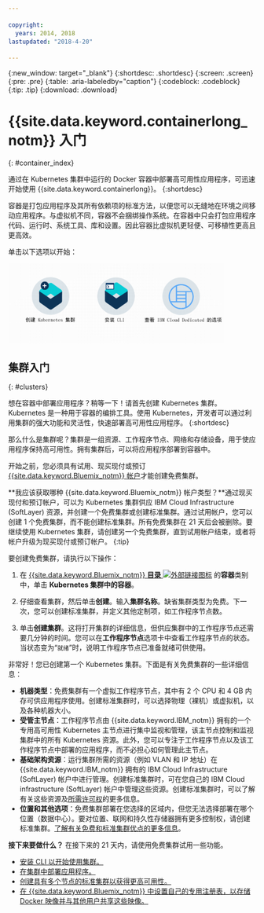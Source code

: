 ```yaml
---

copyright:
  years: 2014, 2018
lastupdated: "2018-4-20"

---
```


{:new_window: target="_blank"}
{:shortdesc: .shortdesc}
{:screen: .screen}
{:pre: .pre}
{:table: .aria-labeledby="caption"}
{:codeblock: .codeblock}
{:tip: .tip}
{:download: .download}


# {{site.data.keyword.containerlong_notm}} 入门
{: #container_index}

通过在 Kubernetes 集群中运行的 Docker 容器中部署高可用性应用程序，可迅速开始使用 {{site.data.keyword.containerlong}}。
{:shortdesc}

容器是打包应用程序及其所有依赖项的标准方法，以便您可以无缝地在环境之间移动应用程序。与虚拟机不同，容器不会捆绑操作系统。在容器中只会打包应用程序代码、运行时、系统工具、库和设置。因此容器比虚拟机更轻便、可移植性更高且更高效。



单击以下选项以开始：

<img usemap="#home_map" border="0" class="image" id="image_ztx_crb_f1b" src="images/cs_public_dedicated_options.png" width="440" alt="单击图标以快速开始使用 {{site.data.keyword.containershort_notm}}。使用 {{site.data.keyword.Bluemix_dedicated_notm}}，单击此图标以查看选项。" style="width:440px;" />
<map name="home_map" id="home_map">
<area href="#clusters" alt="在 {{site.data.keyword.Bluemix_notm}} 中开始使用 Kubernetes 集群" title="在 {{site.data.keyword.Bluemix_notm}} 中开始使用 Kubernetes 集群" shape="rect" coords="-7, -8, 108, 211" />
<area href="cs_cli_install.html" alt="安装 CLI。" title="安装 CLI。" shape="rect" coords="155, -1, 289, 210" />
<area href="cs_dedicated.html#dedicated_environment" alt="{{site.data.keyword.Bluemix_dedicated_notm}} 云环境" title="{{site.data.keyword.Bluemix_notm}} 云环境" shape="rect" coords="326, -10, 448, 218" />
</map>


## 集群入门
{: #clusters}

想在容器中部署应用程序？稍等一下！请首先创建 Kubernetes 集群。Kubernetes 是一种用于容器的编排工具。使用 Kubernetes，开发者可以通过利用集群的强大功能和灵活性，快速部署高可用性应用程序。
{:shortdesc}

那么什么是集群呢？集群是一组资源、工作程序节点、网络和存储设备，用于使应用程序保持高可用性。拥有集群后，可以将应用程序部署到容器中。

开始之前，您必须具有试用、现买现付或预订 [{{site.data.keyword.Bluemix_notm}} 帐户](https://console.bluemix.net/registration/)才能创建免费集群。

**我应该获取哪种 {{site.data.keyword.Bluemix_notm}} 帐户类型？**通过现买现付和预订帐户，可以为 Kubernetes 集群供应 IBM Cloud Infrastructure (SoftLayer) 资源，并创建一个免费集群或创建标准集群。通过试用帐户，您可以创建 1 个免费集群，而不能创建标准集群。所有免费集群在 21 天后会被删除。要继续使用 Kubernetes 集群，请创建另一个免费集群，直到试用帐户结束，或者将帐户升级为现买现付或预订帐户。
{:tip}

要创建免费集群，请执行以下操作：

1.  在 [{{site.data.keyword.Bluemix_notm}} **目录** ![外部链接图标](../icons/launch-glyph.svg "外部链接图标")](https://console.bluemix.net/catalog/?category=containers) 的**容器**类别中，单击 **Kubernetes 集群中的容器**。

2.  仔细查看集群，然后单击**创建**。输入**集群名称**。缺省集群类型为免费。下一次，您可以创建标准集群，并定义其他定制项，如工作程序节点数。

3.  单击**创建集群**。这将打开集群的详细信息，但供应集群中的工作程序节点还需要几分钟的时间。您可以在**工作程序节点**选项卡中查看工作程序节点的状态。当状态变为“`就绪`”时，说明工作程序节点已准备就绪可供使用。

非常好！您已创建第一个 Kubernetes 集群。下面是有关免费集群的一些详细信息：

*   **机器类型**：免费集群有一个虚拟工作程序节点，其中有 2 个 CPU 和 4 GB 内存可供应用程序使用。创建标准集群时，可以选择物理（裸机）或虚拟机，以及各种机器大小。
*   **受管主节点**：工作程序节点由 {{site.data.keyword.IBM_notm}} 拥有的一个专用高可用性 Kubernetes 主节点进行集中监视和管理，该主节点控制和监视集群中的所有 Kubernetes 资源。此外，您可以专注于工作程序节点以及该工作程序节点中部署的应用程序，而不必担心如何管理此主节点。
*   **基础架构资源**：运行集群所需的资源（例如 VLAN 和 IP 地址）在 {{site.data.keyword.IBM_notm}} 拥有的 IBM Cloud Infrastructure (SoftLayer) 帐户中进行管理。创建标准集群时，可在您自己的 IBM Cloud infrastructure (SoftLayer) 帐户中管理这些资源。创建标准集群时，可以了解有关这些资源及[所需许可权](cs_users.html#infra_access)的更多信息。
*   **位置和其他选项**：免费集群部署在您选择的区域内，但您无法选择部署在哪个位置（数据中心）。要对位置、联网和持久性存储器拥有更多控制权，请创建标准集群。[了解有关免费和标准集群优点的更多信息](cs_why.html#cluster_types)。


**接下来要做什么？**
在接下来的 21 天内，请使用免费集群试用一些功能。

* [安装 CLI 以开始使用集群。](cs_cli_install.html#cs_cli_install)
* [在集群中部署应用程序。](cs_app.html#app_cli)
* [创建具有多个节点的标准集群以获得更高可用性。](cs_clusters.html#clusters_ui)
* [在 {{site.data.keyword.Bluemix_notm}} 中设置自己的专用注册表，以存储 Docker 映像并与其他用户共享这些映像。](/docs/services/Registry/index.html)

